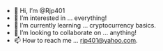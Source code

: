 - 👋 Hi, I’m @Rjp401
- 👀 I’m interested in ... everything!
- 🌱 I’m currently learning ... cryptocurrency basics.
- 💞️ I’m looking to collaborate on ... anything!
- 📫 How to reach me ... rjp401@yahoo.com.

<!---
Rjp401/Rjp401 is a ✨ special ✨ repository because its `README.md` (this file) appears on your GitHub profile.
You can click the Preview link to take a look at your changes.
--->
